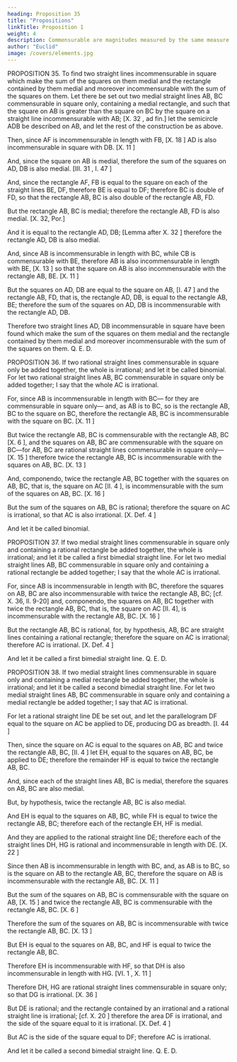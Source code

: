 ```yaml
---
heading: Proposition 35
title: "Propositions"
linkTitle: Proposition 1
weight: 4
description: Commensurable are magnitudes measured by the same measure
author: "Euclid"
image: /covers/elements.jpg
---
```



PROPOSITION 35.
To find two straight lines incommensurable in square which make the sum of the squares on them medial and the rectangle contained by them medial and moreover incommensurable with the sum of the squares on them.
Let there be set out two medial straight lines AB, BC commensurable in square only, containing a medial rectangle, and such that the square on AB is greater than the square on BC by the square on a straight line incommensurable with AB; [X. 32 , ad fin.] let the semicircle ADB be described on AB, and let the rest of the construction be as above.

Then, since AF is incommensurable in length with FB, [X. 18 ] AD is also incommensurable in square with DB. [X. 11 ]

And, since the square on AB is medial, therefore the sum of the squares on AD, DB is also medial. [III. 31 , I. 47 ]

And, since the rectangle AF, FB is equal to the square on each of the straight lines BE, DF, therefore BE is equal to DF; therefore BC is double of FD, so that the rectangle AB, BC is also double of the rectangle AB, FD.

But the rectangle AB, BC is medial; therefore the rectangle AB, FD is also medial. [X. 32, Por.]

And it is equal to the rectangle AD, DB; [Lemma after X. 32 ] therefore the rectangle AD, DB is also medial.

And, since AB is incommensurable in length with BC, while CB is commensurable with BE, therefore AB is also incommensurable in length with BE, [X. 13 ] so that the square on AB is also incommensurable with the rectangle AB, BE. [X. 11 ]

But the squares on AD, DB are equal to the square on AB, [I. 47 ] and the rectangle AB, FD, that is, the rectangle AD, DB, is equal to the rectangle AB, BE; therefore the sum of the squares on AD, DB is incommensurable with the rectangle AD, DB.

Therefore two straight lines AD, DB incommensurable in square have been found which make the sum of the squares on them medial and the rectangle contained by them medial and moreover incommensurable with the sum of the squares on them. Q. E. D.

PROPOSITION 36.
If two rational straight lines commensurable in square only be added together, the whole is irrational; and let it be called binomial.
For let two rational straight lines AB, BC commensurable
in square only be added together; I say that the whole AC is irrational.

For, since AB is incommensurable in length with BC—
for they are commensurable in square only— and, as AB is to BC, so is the rectangle AB, BC to the square on BC, therefore the rectangle AB, BC is incommensurable with the square on BC. [X. 11 ]

But twice the rectangle AB, BC is commensurable with the rectangle AB, BC [X. 6 ], and the squares on AB, BC are commensurable with the square on BC—for AB, BC are rational straight lines commensurable in square only— [X. 15 ] therefore twice the rectangle AB, BC is incommensurable
with the squares on AB, BC. [X. 13 ]

And, componendo, twice the rectangle AB, BC together with the squares on AB, BC, that is, the square on AC [II. 4 ], is incommensurable with the sum of the squares on AB, BC. [X. 16 ]

But the sum of the squares on AB, BC is rational;
therefore the square on AC is irrational, so that AC is also irrational. [X. Def. 4 ]

And let it be called binomial.



PROPOSITION 37.
If two medial straight lines commensurable in square only and containing a rational rectangle be added together, the whole is irrational; and let it be called a first bimedial straight line.
For let two medial straight lines AB, BC commensurable in square only and containing a rational rectangle be added together; I say that the whole AC is irrational.

For, since AB is incommensurable in length with BC, therefore the squares on AB, BC are also incommensurable with twice the rectangle AB, BC; [cf. X. 36, ll. 9-20] and, componendo, the squares on AB, BC together with twice the rectangle AB, BC, that is, the square on AC [II. 4], is incommensurable with the rectangle AB, BC. [X. 16 ]

But the rectangle AB, BC is rational, for, by hypothesis, AB, BC are straight lines containing a rational rectangle; therefore the square on AC is irrational; therefore AC is irrational. [X. Def. 4 ]

And let it be called a first bimedial straight line. Q. E. D.


PROPOSITION 38.
If two medial straight lines commensurable in square only and containing a medial rectangle be added together, the whole is irrational; and let it be called a second bimedial straight line.
For let two medial straight lines AB, BC commensurable in square only and containing a medial rectangle be added together; I say that AC is irrational.

For let a rational straight line DE be set out, and let the parallelogram DF equal to the square on AC be applied to DE, producing DG as breadth. [I. 44 ]

Then, since the square on AC is equal to the squares on AB, BC and twice the rectangle AB, BC, [II. 4 ] let EH, equal to the squares on AB, BC, be applied to DE; therefore the remainder HF is equal to twice the rectangle AB, BC.

And, since each of the straight lines AB, BC is medial, therefore the squares on AB, BC are also medial.

But, by hypothesis, twice the rectangle AB, BC is also medial.

And EH is equal to the squares on AB, BC,
while FH is equal to twice the rectangle AB, BC; therefore each of the rectangle EH, HF is medial.

And they are applied to the rational straight line DE; therefore each of the straight lines DH, HG is rational and incommensurable in length with DE. [X. 22 ]

Since then AB is incommensurable in length with BC, and, as AB is to BC, so is the square on AB to the rectangle AB, BC, therefore the square on AB is incommensurable with the rectangle AB, BC. [X. 11 ]

But the sum of the squares on AB, BC is commensurable with the square on AB, [X. 15 ] and twice the rectangle AB, BC is commensurable with the rectangle AB, BC. [X. 6 ]

Therefore the sum of the squares on AB, BC is incommensurable
with twice the rectangle AB, BC. [X. 13 ]

But EH is equal to the squares on AB, BC, and HF is equal to twice the rectangle AB, BC.

Therefore EH is incommensurable with HF, so that DH is also incommensurable in length with HG. [VI. 1 , X. 11 ]

Therefore DH, HG are rational straight lines commensurable in square only; so that DG is irrational. [X. 36 ]

But DE is rational; and the rectangle contained by an irrational and a rational
straight line is irrational; [cf. X. 20 ] therefore the area DF is irrational, and the side of the square equal to it is irrational. [X. Def. 4 ]

But AC is the side of the square equal to DF; therefore AC is irrational.

And let it be called a second bimedial straight line. Q. E. D.




